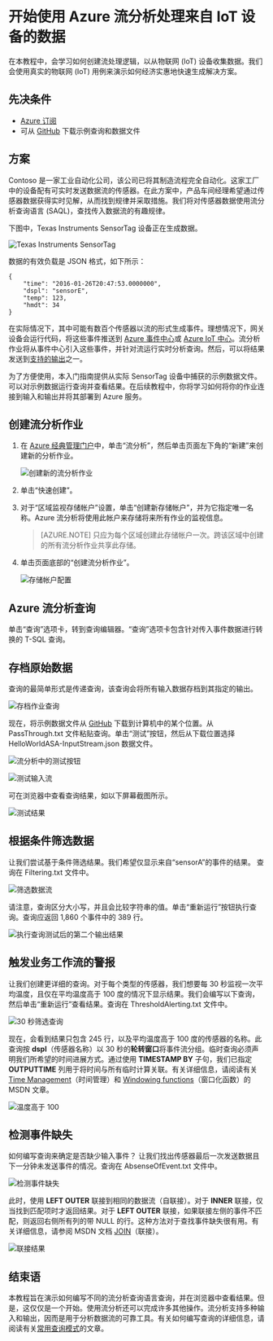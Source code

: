 <properties
	pageTitle="开始使用 Azure 流分析处理来自 IoT 设备的数据 | Azure"
	description="带流分析和实时数据处理的 IoT 传感器标记和数据流"
    keywords="iot 解决方案, iot 入门"
	services="stream-analytics"
	documentationCenter=""
	authors="jeffstokes72"
	manager="jhubbard"
	editor="cgronlun"
/>  


<tags
	ms.service="stream-analytics"
	ms.devlang="na"
	ms.topic="hero-article"
	ms.tgt_pltfrm="na"
	ms.workload="data-services"
	ms.date="09/26/2016"
	wacn.date="11/14/2016"
	ms.author="jeffstok"
/>

# 开始使用 Azure 流分析处理来自 IoT 设备的数据

在本教程中，会学习如何创建流处理逻辑，以从物联网 (IoT) 设备收集数据。我们会使用真实的物联网 (IoT) 用例来演示如何经济实惠地快速生成解决方案。

## 先决条件

-   [Azure 订阅](/pricing/1rmb-trial/)
-   可从 [GitHub](https://github.com/Azure/azure-stream-analytics/tree/master/Samples/GettingStarted) 下载示例查询和数据文件

## 方案

Contoso 是一家工业自动化公司，该公司已将其制造流程完全自动化。这家工厂中的设备配有可实时发送数据流的传感器。在此方案中，产品车间经理希望通过传感器数据获得实时见解，从而找到规律并采取措施。我们将对传感器数据使用流分析查询语言 (SAQL)，查找传入数据流的有趣规律。

下图中，Texas Instruments SensorTag 设备正在生成数据。

![Texas Instruments SensorTag](./media/stream-analytics-get-started-with-iot-devices/stream-analytics-get-started-with-iot-devices-01.jpg)  


数据的有效负载是 JSON 格式，如下所示：


	{
    	"time": "2016-01-26T20:47:53.0000000",  
	    "dspl": "sensorE",  
    	"temp": 123,  
	    "hmdt": 34  
	}  

在实际情况下，其中可能有数百个传感器以流的形式生成事件。理想情况下，网关设备会运行代码，将这些事件推送到 [Azure 事件中心](/home/features/event-hubs/)或 [Azure IoT 中心](/home/features/iot-hub/)。流分析作业将从事件中心引入这些事件，并针对流运行实时分析查询。然后，可以将结果发送到[支持的输出](/documentation/articles/stream-analytics-define-outputs/)之一。

为了方便使用，本入门指南提供从实际 SensorTag 设备中捕获的示例数据文件。可以对示例数据运行查询并查看结果。在后续教程中，你将学习如何将你的作业连接到输入和输出并将其部署到 Azure 服务。

## 创建流分析作业

1. 在 [Azure 经典管理门户](http://manage.windowsazure.cn)中，单击“流分析”，然后单击页面左下角的“新建”来创建新的分析作业。

	![创建新的流分析作业](./media/stream-analytics-get-started-with-iot-devices/stream-analytics-get-started-with-iot-devices-02.png)  


2. 单击“快速创建”。

3. 对于“区域监视存储帐户”设置，单击“创建新存储帐户”，并为它指定唯一名称。Azure 流分析将使用此帐户来存储将来所有作业的监视信息。

	> [AZURE.NOTE] 只应为每个区域创建此存储帐户一次。跨该区域中创建的所有流分析作业共享此存储。

4. 单击页面底部的“创建流分析作业”。

	![存储帐户配置](./media/stream-analytics-get-started-with-iot-devices/stream-analytics-get-started-with-iot-devices-03.jpg)  


## Azure 流分析查询

单击“查询”选项卡，转到查询编辑器。“查询”选项卡包含针对传入事件数据进行转换的 T-SQL 查询。

## 存档原始数据

查询的最简单形式是传递查询，该查询会将所有输入数据存档到其指定的输出。

![存档作业查询](./media/stream-analytics-get-started-with-iot-devices/stream-analytics-get-started-with-iot-devices-04.png)  


现在，将示例数据文件从 [GitHub](https://aka.ms/azure-stream-analytics-get-started-iot) 下载到计算机中的某个位置。从 PassThrough.txt 文件粘贴查询。单击“测试”按钮，然后从下载位置选择 HelloWorldASA-InputStream.json 数据文件。

![流分析中的测试按钮](./media/stream-analytics-get-started-with-iot-devices/stream-analytics-get-started-with-iot-devices-05.png)  


![测试输入流](./media/stream-analytics-get-started-with-iot-devices/stream-analytics-get-started-with-iot-devices-06.png)  


可在浏览器中查看查询结果，如以下屏幕截图所示。

![测试结果](./media/stream-analytics-get-started-with-iot-devices/stream-analytics-get-started-with-iot-devices-07.png)  


## 根据条件筛选数据

让我们尝试基于条件筛选结果。我们希望仅显示来自“sensorA”的事件的结果。 查询在 Filtering.txt 文件中。

![筛选数据流](./media/stream-analytics-get-started-with-iot-devices/stream-analytics-get-started-with-iot-devices-08.png)  


请注意，查询区分大小写，并且会比较字符串的值。单击“重新运行”按钮执行查询。查询应返回 1,860 个事件中的 389 行。

![执行查询测试后的第二个输出结果](./media/stream-analytics-get-started-with-iot-devices/stream-analytics-get-started-with-iot-devices-09.png)  


## 触发业务工作流的警报

让我们创建更详细的查询。对于每个类型的传感器，我们想要每 30 秒监视一次平均温度，且仅在平均温度高于 100 度的情况下显示结果。我们会编写以下查询，然后单击“重新运行”查看结果。查询在 ThresholdAlerting.txt 文件中。

![30 秒筛选查询](./media/stream-analytics-get-started-with-iot-devices/stream-analytics-get-started-with-iot-devices-10.png)  


现在，会看到结果只包含 245 行，以及平均温度高于 100 度的传感器的名称。此查询按 **dspl**（传感器名称）以 30 秒的**轮转窗口**将事件流分组。临时查询必须声明我们所希望的时间进展方式。通过使用 **TIMESTAMP BY** 子句，我们已指定 **OUTPUTTIME** 列用于将时间与所有临时计算关联。有关详细信息，请阅读有关 [Time Management](https://msdn.microsoft.com/zh-cn/library/azure/mt582045.aspx)（时间管理）和 [Windowing functions](https://msdn.microsoft.com/zh-cn/library/azure/dn835019.aspx)（窗口化函数）的 MSDN 文章。

![温度高于 100](./media/stream-analytics-get-started-with-iot-devices/stream-analytics-get-started-with-iot-devices-11.png)  


## 检测事件缺失

如何编写查询来确定是否缺少输入事件？ 让我们找出传感器最后一次发送数据且下一分钟未发送事件的情况。查询在 AbsenseOfEvent.txt 文件中。

![检测事件缺失](./media/stream-analytics-get-started-with-iot-devices/stream-analytics-get-started-with-iot-devices-12.png)  


此时，使用 **LEFT OUTER** 联接到相同的数据流（自联接）。对于 **INNER** 联接，仅当找到匹配项时才返回结果。对于 **LEFT OUTER** 联接，如果联接左侧的事件不匹配，则返回右侧所有列的带 NULL 的行。这种方法对于查找事件缺失很有用。有关详细信息，请参阅 MSDN 文档 [JOIN](https://msdn.microsoft.com/zh-cn/library/azure/dn835026.aspx)（联接）。

![联接结果](./media/stream-analytics-get-started-with-iot-devices/stream-analytics-get-started-with-iot-devices-13.png)  


## 结束语

本教程旨在演示如何编写不同的流分析查询语言查询，并在浏览器中查看结果。但是，这仅仅是一个开始。使用流分析还可以完成许多其他操作。流分析支持多种输入和输出，因而是用于分析数据流的可靠工具。有关如何编写查询的详细信息，请阅读有关[常用查询模式](/documentation/articles/stream-analytics-stream-analytics-query-patterns/)的文章。

<!---HONumber=Mooncake_1107_2016-->